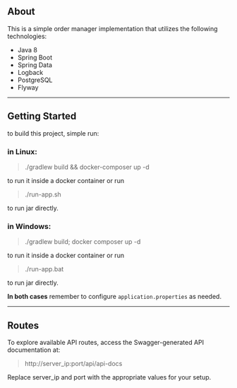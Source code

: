 ## About

This is a simple order manager implementation that utilizes the 
following technologies:

* Java 8
* Spring Boot
* Spring Data
* Logback
* PostgreSQL
* Flyway

---

## Getting Started
to build this project, simple run:

### in Linux:
> ./gradlew build && docker-composer up -d

to run it inside a docker container or run 

> ./run-app.sh

to run jar directly.

### in Windows:
> ./gradlew build; docker composer up -d

to run it inside a docker container or run

> ./run-app.bat

to run jar directly.

**In both cases** remember to configure `application.properties` as needed.

---

## Routes

To explore available API routes, access the Swagger-generated API documentation at: 

> http://server_ip:port/api/api-docs

Replace server_ip and port with the appropriate values for your setup.